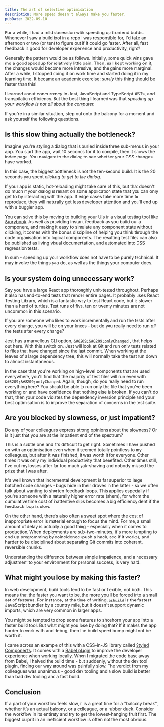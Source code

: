 ```yaml
---
title: The art of selective optimisation
description: More speed doesn't always make you faster.
pubDate: 2022-09-10
---
```


For a while, I had a mild obsession with speeding up frontend builds. Whenever I saw a build tool in a repo I was responsible for, I'd take an afternoon or two (or ten) to figure out if it could go faster. After all, fast feedback is good for developer experience and productivity, right?

Generally the pattern would be as follows. Initially, some quick wins gave me a good speedup for relatively little pain. Then, as I kept working on it, the changes would become more intrusive, and the gains more marginal. After a while, I stopped doing it on work time and started doing it in my learning time. It became an academic exercise: _surely_ this thing should be faster than this!

I learned about concurrency in Jest, JavaScript and TypeScript ASTs, and transpilation efficiency. But the best thing I learned was that _speeding up your workflow is not all about the computer._

If you're in a similar situation, step out onto the balcony for a moment and ask yourself the following questions.

## Is this slow thing actually the bottleneck?
Imagine you're styling a dialog that is buried inside three sub-menus in your app. You start the app, wait 10 seconds for it to compile, then it shows the index page. You navigate to the dialog to see whether your CSS changes have worked.

In this case, the biggest bottleneck is not the ten-second build. It is the 20 seconds you spent _clicking to get to the dialog_.

If your app is static, hot-reloading might take care of this, but that doesn't do much if your dialog is reliant on some application state that you can only get to by interacting with the app. If edge cases take more time to reproduce, they will naturally get less developer attention and you'll end up with a buggier app.

You can solve this by moving to building your UIs in a visual testing tool like [Storybook](https://storybook.js.org/). As well as providing instant feedback as you build out a component, and making it easy to simulate any component state without clicking, it comes with the bonus discipline of helping you think through the code organisation into logical components. The resulting test files can also be published as living visual documentation, and automated into CSS regression tests.

In sum - speeding up your workflow does not have to be purely technical. It may involve the things _you_ do, as well as the things your computer does.

## Is your system doing unnecessary work?
Say you have a large React app thoroughly unit-tested throughout. Perhaps it also has end-to-end tests that render entire pages. It probably uses React Testing Library, which is a fantastic way to test React code, but is slower than a herd of turtles. Test runs of five, ten or twenty minutes are not uncommon in this scenario. 

If you are someone who likes to work incrementally and run the tests after every change, you will be on your knees - but do you really need to run _all_ the tests after every change?

Jest has a marvellous CLI option, <span style="word-break: keep-all">[`&#8209;&#8209;onlyChanged`](https://jestjs.io/docs/cli#--onlychanged)</span> , that helps out here. With this switch on, Jest will look at Git and run only tests related to files that have changed since the last commit. When working at the leaves of a large dependency tree, this will normally take the test run down to almost instantaneous. 
    
In the case that you're working on high-level components that are used everywhere, you'll find that the majority of test files will run even with `&#8209;&#8209;onlyChanged`. Again, though, do you really need to run everything here? You should be able to run only the file that you've been working on and have confidence that nothing else is broken. If you can't do that, then your code violates the dependency inversion principle and your best optimisation is to improve the separation of concerns in the test suite.

## Are you blocked by slowness, or just impatient?
Do any of your colleagues express strong opinions about the slowness? Or is it just that you are at the impatient end of the spectrum?

This is a subtle one and it's difficult to get right. Sometimes I have pushed on with an optimisation even when it seemed totally pointless to my colleagues, but after it was finished, it was worth it for everyone. Other times it was only my individual productivity that benefited. Other times still, I've cut my losses after far too much yak-shaving and nobody missed the prize that I was after.

It's well known that incremental development is far superior to large batched code changes - bugs hide in their droves in the latter - so we often talk about wanting to shorten feedback loops. This applies especially if you're someone with a naturally higher error rate (ahem), for whom the cumulative time cost of inattentive slips becomes a big efficiency dent if the feedback loop is slow.

On the other hand, there's also often a sweet spot where the cost of inappropriate error is material enough to focus the mind. For me, a small amount of delay is actually a good thing - especially when it comes to production. When deployments are sub-two-minutes, it's more tempting to end up programming by coincidence (push a hack, see if it works), and harder to be disciplined about separating Git commits into coherent, reversible chunks.

Understanding the difference between simple impatience, and a necessary adjustment to your environment for personal success, is very hard.

## What might you lose by making this faster?
In web development, build tools tend to be fast or flexible, not both. This means that the faster you want to be, the more you'll be forced into a small set of features. For instance, at the time of writing, [`esbuild`](https://esbuild.github.io/) is the fastest JavaScript bundler by a country mile, but it doesn't support dynamic imports, which are very common in larger apps.

You might be tempted to drop some features to shoehorn your app into a faster build tool. But what might you lose by doing that? If it makes the app harder to work with and debug, then the build speed bump might not be worth it.

I came across an example of this with a CSS-in-JS library called [Styled Components](https://styled-components.com/). It comes with a [Babel plugin](https://styled-components.com/docs/tooling#babel-plugin) to improve the developer experience when working locally. When I migrated the code base away from Babel, I halved the build time - but suddenly, without the dev tool plugin, finding our way around was painfully slow. The verdict from my colleagues was unanimous - good dev tooling and a slow build is better than bad dev tooling and a fast build.

## Conclusion
If a part of your workflow feels slow, it is a great time for a "balcony break", whether it's an actual balcony, or a colleague, or a rubber duck. Consider the workflow in its entirety and try to get the lowest-hanging fruit first. The biggest culprit in an inefficient workflow is often not the most obvious.
